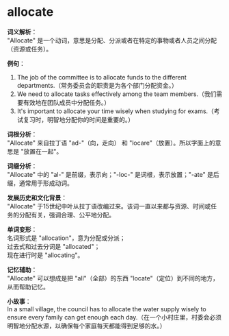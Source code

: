 # allocate

**词义解析**：  
"Allocate" 是一个动词，意思是分配、分派或者在特定的事物或者人员之间分配（资源或任务）。

  

**例句**：

  

1.  The job of the committee is to allocate funds to the different departments.（常务委员会的职责是为各个部门分配资金。）
2.  We need to allocate tasks effectively among the team members.（我们需要有效地在团队成员中分配任务。）
3.  It's important to allocate your time wisely when studying for exams.（考试复习时，明智地分配你的时间是重要的。）

  

**词根分析**：  
"Allocate" 来自拉丁语 "ad-"（向，走向） 和 "locare"（放置）。所以字面上的意思是 "放置在一起"。

  

**词缀分析**：  
"Allocate" 中的 "al-" 是前缀，表示向；"-loc-" 是词根，表示放置；"-ate" 是后缀，通常用于形成动词。

  

**发展历史和文化背景**：  
"Allocate" 于15世纪中叶从拉丁语改编过来。该词一直以来都与资源、时间或任务的分配有关，强调合理、公平地分配。

  

**单词变形**：  
名词形式是 "allocation"，意为分配或分派；  
过去式和过去分词是 "allocated"；  
现在进行时是 "allocating"。

  

**记忆辅助**：  
"Allocate" 可以想成是把 "all"（全部）的东西 "locate"（定位）到不同的地方，从而帮助记忆。

  

**小故事**：  
In a small village, the council has to allocate the water supply wisely to ensure every family can get enough each day.（在一个小村庄里，村委会必须明智地分配水源，以确保每个家庭每天都能得到足够的水。）
